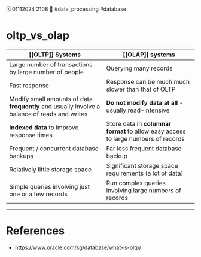🗓️ 01112024 2108
📎 #data_processing #database

# oltp_vs_olap

| [[OLTP]] Systems                                                                              | [[OLAP]] systems                                                                   |
| --------------------------------------------------------------------------------------------- | ---------------------------------------------------------------------------------- |
| Large number of transactions by large number of people                                        | Querying many records                                                              |
| Fast response                                                                                 | Response can be much much slower than that of OLTP                                 |
| Modify small amounts of data **frequently** and usually involve a balance of reads and writes | **Do not modify data at all** -  usually read-intensive                            |
| **Indexed data** to improve response times                                                    | Store data in **columnar format** to allow easy access to large numbers of records |
| Frequent / concurrent database backups                                                        | Far less frequent database backup                                                  |
| Relatively little storage space                                                               | Significant storage space requirements (a lot of data)                             |
| Simple queries involving just one or a few records                                            | Run complex queries involving large numbers of records                             |

---


# References
- https://www.oracle.com/sg/database/what-is-oltp/
